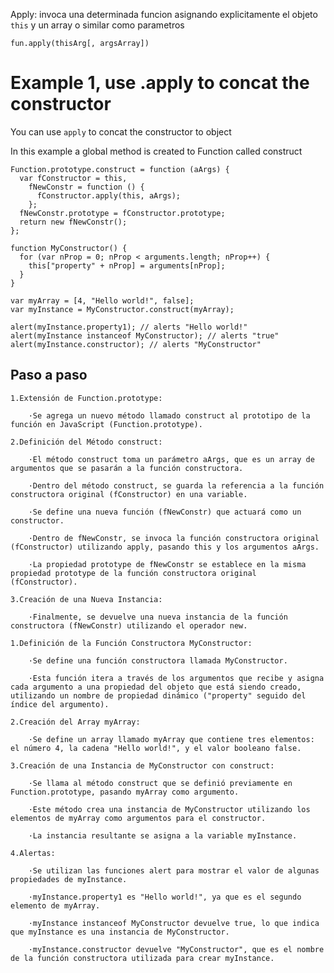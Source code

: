 Apply: invoca una determinada funcion asignando explicitamente el objeto `this` y un array o similar como parametros

```fun.apply(thisArg[, argsArray])```

# Example 1, use .apply to concat the constructor

You can use `apply` to concat the constructor to object

In this example a global method is created to Function called construct
```
Function.prototype.construct = function (aArgs) {
  var fConstructor = this,
    fNewConstr = function () {
      fConstructor.apply(this, aArgs);
    };
  fNewConstr.prototype = fConstructor.prototype;
  return new fNewConstr();
};
```
```
function MyConstructor() {
  for (var nProp = 0; nProp < arguments.length; nProp++) {
    this["property" + nProp] = arguments[nProp];
  }
}

var myArray = [4, "Hello world!", false];
var myInstance = MyConstructor.construct(myArray);

alert(myInstance.property1); // alerts "Hello world!"
alert(myInstance instanceof MyConstructor); // alerts "true"
alert(myInstance.constructor); // alerts "MyConstructor"
```
## Paso a paso
```
1.Extensión de Function.prototype:

    ·Se agrega un nuevo método llamado construct al prototipo de la función en JavaScript (Function.prototype).

2.Definición del Método construct:

    ·El método construct toma un parámetro aArgs, que es un array de argumentos que se pasarán a la función constructora.

    ·Dentro del método construct, se guarda la referencia a la función constructora original (fConstructor) en una variable.

    ·Se define una nueva función (fNewConstr) que actuará como un constructor.

    ·Dentro de fNewConstr, se invoca la función constructora original (fConstructor) utilizando apply, pasando this y los argumentos aArgs.

    ·La propiedad prototype de fNewConstr se establece en la misma propiedad prototype de la función constructora original (fConstructor).

3.Creación de una Nueva Instancia:

    ·Finalmente, se devuelve una nueva instancia de la función constructora (fNewConstr) utilizando el operador new.
```
```
1.Definición de la Función Constructora MyConstructor:

    ·Se define una función constructora llamada MyConstructor.

    ·Esta función itera a través de los argumentos que recibe y asigna cada argumento a una propiedad del objeto que está siendo creado, utilizando un nombre de propiedad dinámico ("property" seguido del índice del argumento).

2.Creación del Array myArray:

    ·Se define un array llamado myArray que contiene tres elementos: el número 4, la cadena "Hello world!", y el valor booleano false.

3.Creación de una Instancia de MyConstructor con construct:

    ·Se llama al método construct que se definió previamente en Function.prototype, pasando myArray como argumento.

    ·Este método crea una instancia de MyConstructor utilizando los elementos de myArray como argumentos para el constructor.

    ·La instancia resultante se asigna a la variable myInstance.

4.Alertas:

    ·Se utilizan las funciones alert para mostrar el valor de algunas propiedades de myInstance.

    ·myInstance.property1 es "Hello world!", ya que es el segundo elemento de myArray.

    ·myInstance instanceof MyConstructor devuelve true, lo que indica que myInstance es una instancia de MyConstructor.

    ·myInstance.constructor devuelve "MyConstructor", que es el nombre de la función constructora utilizada para crear myInstance.
```